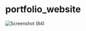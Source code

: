 # portfolio_website
![Screenshot (84)](https://user-images.githubusercontent.com/76029430/210128677-34a2d5dc-43dc-4507-97a2-5222197e5df9.png)
